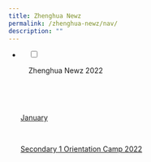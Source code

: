```yaml
---
title: Zhenghua Newz
permalink: /zhenghua-newz/nav/
description: ""
---
```

<ul class="jekyllcodex_accordion">
<li>

    <input type="checkbox" id="accordion1">

    <label for="accordion1">Zhenghua Newz 2022 </label>

    <div>

      <p><u>January</u></p>

      <p><a href="[https://moe-zhenghuasec-staging.netlify.app/)">Secondary 1 Orientation Camp 2022</a>
				
				

    </div>

</li>
</ul>